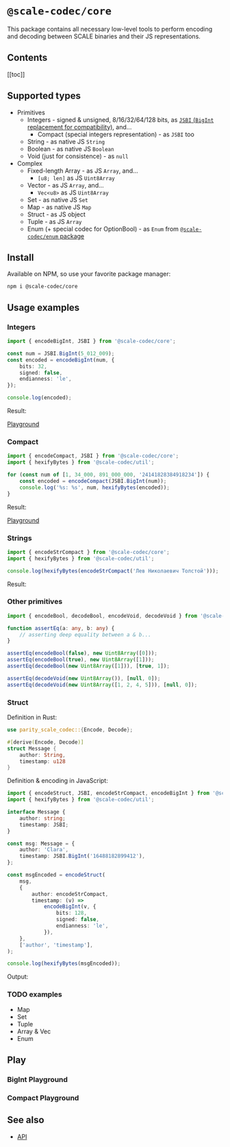 # `@scale-codec/core`

This package contains all necessary low-level tools to perform encoding and decoding between SCALE binaries and their JS representations.

## Contents

[[toc]]

## Supported types

-   Primitives
    -   Integers - signed & unsigned, 8/16/32/64/128 bits, as [`JSBI` (`BigInt` replacement for compatibility)](https://github.com/GoogleChromeLabs/jsbi), and...
        -   Compact (special integers representation) - as `JSBI` too
    -   String - as native JS `String`
    -   Boolean - as native JS `Boolean`
    -   Void (just for consistence) - as `null`
-   Complex
    -   Fixed-length Array - as JS `Array`, and...
        -   `[u8; len]` as JS `Uint8Array`
    -   Vector - as JS `Array`, and...
        -   `Vec<u8>` as JS `Uint8Array`
    -   Set - as native JS `Set`
    -   Map - as native JS `Map`
    -   Struct - as JS object
    -   Tuple - as JS `Array`
    -   Enum (+ special codec for OptionBool) - as `Enum` from [`@scale-codec/enum` package](./enum)

## Install

Available on NPM, so use your favorite package manager:

```shell
npm i @scale-codec/core
```

## Usage examples

<script setup>
import BigIntPlayground from './components/BigIntPlayground.vue'
import BigIntEncode from './components/BigIntEncode.vue'
import CompactPlayground from './components/CompactPlayground.vue'
import CompactEncode from './components/CompactEncode.vue'
import StrEncode from './components/StrEncode.vue'
import CoreStructResult from './components/CoreStructResult.vue'
</script>

### Integers

```ts
import { encodeBigInt, JSBI } from '@scale-codec/core';

const num = JSBI.BigInt(5_012_009);
const encoded = encodeBigInt(num, {
    bits: 32,
    signed: false,
    endianness: 'le',
});

console.log(encoded);
```

Result:

<BigIntEncode :bits="32" endianness="le" num="5012009" />

[Playground](#bigint-playground)

### Compact

```ts
import { encodeCompact, JSBI } from '@scale-codec/core';
import { hexifyBytes } from '@scale-codec/util';

for (const num of [1, 34_000, 891_000_000, '24141828384918234']) {
    const encoded = encodeCompact(JSBI.BigInt(num));
    console.log('%s: %s', num, hexifyBytes(encoded));
}
```

Result:

<div><template v-for="x in [1, 34_000, 891_000_000, '24141828384918234']">{{ x }}: <CompactEncode :num="String(x)" hex /><br></template></div>

[Playground](#compact-playground)

### Strings

```ts
import { encodeStrCompact } from '@scale-codec/core';
import { hexifyBytes } from '@scale-codec/util';

console.log(hexifyBytes(encodeStrCompact('Лев Николаевич Толстой')));
```

Result:

<StrEncode val="Лев Николаевич Толстой" />

### Other primitives

```ts
import { encodeBool, decodeBool, encodeVoid, decodeVoid } from '@scale-codec/core';

function assertEq(a: any, b: any) {
    // asserting deep equality between a & b...
}

assertEq(encodeBool(false), new Uint8Array([0]));
assertEq(encodeBool(true), new Uint8Array([1]));
assertEq(decodeBool(new Uint8Array([1])), [true, 1]);

assertEq(decodeVoid(new Uint8Array()), [null, 0]);
assertEq(decodeVoid(new Uint8Array([1, 2, 4, 5])), [null, 0]);
```

### Struct

Definition in Rust:

```rust
use parity_scale_codec::{Encode, Decode};

#[derive(Encode, Decode)]
struct Message {
    author: String,
    timestamp: u128
}
```

Definition & encoding in JavaScript:

```ts
import { encodeStruct, JSBI, encodeStrCompact, encodeBigInt } from '@scale-codec/core';
import { hexifyBytes } from '@scale-codec/util';

interface Message {
    author: string;
    timestamp: JSBI;
}

const msg: Message = {
    author: 'Clara',
    timestamp: JSBI.BigInt('16488182899412'),
};

const msgEncoded = encodeStruct(
    msg,
    {
        author: encodeStrCompact,
        timestamp: (v) =>
            encodeBigInt(v, {
                bits: 128,
                signed: false,
                endianness: 'le',
            }),
    },
    ['author', 'timestamp'],
);

console.log(hexifyBytes(msgEncoded));
```

Output:

<CoreStructResult />

### TODO examples

-   Map
-   Set
-   Tuple
-   Array & Vec
-   Enum

## Play

### BigInt Playground

<BigIntPlayground class="mt-4" />

### Compact Playground

<CompactPlayground class="mt-4" />

## See also

-   [API](../api/core)
